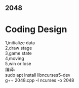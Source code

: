 ## 2048
# Coding Design
1,initialize data  
2,draw stage  
3,game state  
4,moving  
5,win or lose  
编译:  
sudo apt install libncurses5-dev  
g++ 2048.cpp -l ncurses -o 2048  
